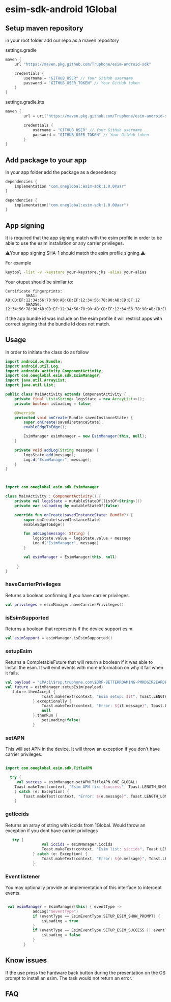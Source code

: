 # esim-sdk-android 1Global
## Setup maven repository
in your root folder add our repo as a maven repository

settings.gradle
```gradle
maven {
    url "https://maven.pkg.github.com/Truphone/esim-android-sdk"

    credentials {
        username = "GITHUB_USER" // Your GitHub username
        password = "GITHUB_USER_TOKEN" // Your GitHub token
    }
}
```

settings.gradle.kts
```kotlin
maven {
        url = uri("https://maven.pkg.github.com/Truphone/esim-android-sdk")

        credentials {
            username = "GITHUB_USER" // Your GitHub username
            password = "GITHUB_USER_TOKEN" // Your GitHub token
        }
}
```

## Add package to your app

In your app folder add the package as a dependency

```gradle
dependencies {
    implementation "com.oneglobal:esim-sdk:1.0.0@aar"
}
```

```kotlin
dependencies {
    implementation("com.oneglobal:esim-sdk:1.0.0@aar")
}
```


## App signing

It is required that the app signing match with the esim profile in order to be able to use the esim installation or any carrier privileges. 

⚠️Your app signing SHA-1 should match the esim profile signing.⚠️

For example

```bash
keytool -list -v -keystore your-keystore.jks -alias your-alias
```
Your otuput should be similar to: 

```
Certificate fingerprints:
         SHA1:  AB:CD:EF:12:34:56:78:90:AB:CD:EF:12:34:56:78:90:AB:CD:EF:12
         SHA256:  12:34:56:78:90:AB:CD:EF:12:34:56:78:90:AB:CD:EF:12:34:56:78:90:AB:CD:EF
```

if the app bundle id was include on the esim profile it will restrict apps with correct signing that the bundle Id does not match.

## Usage

In order to initiate the class do as follow


```java
import android.os.Bundle;
import android.util.Log;
import androidx.activity.ComponentActivity;
import com.oneglobal.esim.sdk.EsimManager;
import java.util.ArrayList;
import java.util.List;

public class MainActivity extends ComponentActivity {
    private final List<String> logsState = new ArrayList<>();
    private boolean isLoading = false;

    @Override
    protected void onCreate(Bundle savedInstanceState) {
        super.onCreate(savedInstanceState);
        enableEdgeToEdge();

        EsimManager esimManager = new EsimManager(this, null);
    }

    private void addLog(String message) {
        logsState.add(message);
        Log.d("EsimManager", message);
    }
}

```

```kotlin


import com.oneglobal.esim.sdk.EsimManager

class MainActivity : ComponentActivity() {
    private val logsState = mutableStateOf(listOf<String>())
    private var isLoading by mutableStateOf(false)

    override fun onCreate(savedInstanceState: Bundle?) {
        super.onCreate(savedInstanceState)
        enableEdgeToEdge()

        fun addLog(message: String) {
            logsState.value = logsState.value + message
            Log.d("EsimManager", message)
        }

        val esimManager = EsimManager(this, null)
     
     }
}
```


### haveCarrierPrivileges
Returns a boolean confirming if you have carrier privileges.
```kotlin
val privileges = esimManager.haveCarrierPrivileges()
```

### isEsimSupported
Returns a boolean that represents if the device support esim.
```kotlin
val esimSupport = esimManager.isEsimSupported()
```
### setupEsim
Returns a CompletableFuture<Boolean> that will return a boolean if it was able to install the esim. It will emit events with more information on why it fail when it fails.

```kotlin
val payload = "LPA:1\$rsp.truphone.com\$QRF-BETTERROAMING-PMRDGIR2EARDEIT5"
val future = esimManager.setupEsim(payload)
   future.thenAccept {
                Toast.makeText(context, "Esim setup: $it", Toast.LENGTH_SHORT).show()
            }.exceptionally {
                Toast.makeText(context, "Error: ${it.message}", Toast.LENGTH_LONG).show()
                null
            }.thenRun {
                setLoading(false)
            }
```
### setAPN
This will set APN in the device. It will throw an exception if you don't have carrier privileges.
```kotlin

import com.oneglobal.esim.sdk.TitleAPN

  try {
     val success = esimManager.setAPN(TitleAPN.ONE_GLOBAL)
    Toast.makeText(context, "Esim APN fix: $success", Toast.LENGTH_SHORT).show()
    } catch (e: Exception) {
        Toast.makeText(context, "Error: ${e.message}", Toast.LENGTH_LONG).show()    
    }

```
### getIccids
Returns an array of string with iccids from 1Global. Would throw an exception if you dont have carrier privileges
```kotlin
   try {
                val iccids = esimManager.iccids
                Toast.makeText(context, "Esim list: $iccids", Toast.LENGTH_SHORT).show()
            } catch (e: Exception) {
                Toast.makeText(context, "Error: ${e.message}", Toast.LENGTH_LONG).show()
            }
```

### Event listener
You may optionally provide an implementation of this interface to intercept events.
```kotlin

 val esimManager = EsimManager(this) { eventType ->
            addLog("$eventType")
            if (eventType == EsimEventType.SETUP_ESIM_SHOW_PROMPT) {
                isLoading = true
            }
            if (eventType == EsimEventType.SETUP_ESIM_SUCCESS || eventType == EsimEventType.SETUP_ESIM_FAILED || eventType == EsimEventType.SETUP_ESIM_CANCELLED) {
                isLoading = false
            }
        }

```

## Know issues

If the use press the hardware back button during the presentation on the OS prompt to install an esim. The task would not return an error.

## FAQ